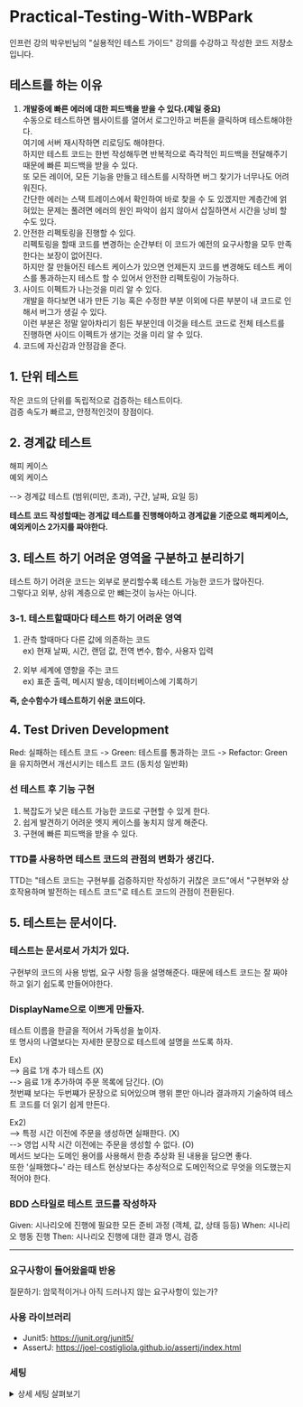 # Practical-Testing-With-WBPark

인프런 강의 박우빈님의 "실용적인 테스트 가이드" 강의를 수강하고 작성한 코드 저장소입니다.

## 테스트를 하는 이유 

1. **개발중에 빠른 에러에 대한 피드백을 받을 수 있다.(제일 중요)** </br>
   수동으로 테스트하면 웹사이트를 열어서 로그인하고 버튼을 클릭하며 테스트해야한다. </br> 여기에 서버 재시작하면 리로딩도 해야한다. </br>
   하지만 테스트 코드는 한번 작성해두면 반복적으로 즉각적인 피드백을 전달해주기때문에 빠른 피드백을 받을 수 있다. </br>
   또 모든 레이어, 모든 기능을 만들고 테스트를 시작하면 버그 찾기가 너무나도 어려워진다. </br>
   간단한 에러는 스택 트레이스에서 확인하여 바로 찾을 수 도 있겠지만 계층간에 얽혀있는 문제는 풀려면 에러의 원인 파악이 쉽지 않아서 삽질하면서 시간을 낭비 할 수도 있다.
2. 안전한 리펙토링을 진행할 수 있다. </br>
   리펙토링을 할때 코드를 변경하는 순간부터 이 코드가 예전의 요구사항을 모두 만족한다는 보장이 없어진다. </br>
   하지만 잘 만들어진 테스트 케이스가 있으면 언제든지 코드를 변경해도 테스트 케이스를 통과하는지 테스트 할 수 있어서 안전한 리펙토링이 가능하다. </br>
3. 사이드 이펙트가 나는것을 미리 알 수 있다. </br>
   개발을 하다보면 내가 만든 기능 혹은 수정한 부분 이외에 다른 부분이 내 코드로 인해서 버그가 생길 수 있다. </br>
   이런 부분은 정말 알아차리기 힘든 부분인데 이것을 테스트 코드로 전체 테스트를 진행하면 사이드 이펙트가 생기는 것을 미리 알 수 있다. </br>
4. 코드에 자신감과 안정감을 준다. 

## 1. 단위 테스트 

작은 코드의 단위를 독립적으로 검증하는 테스트이다. </br>
검증 속도가 빠르고, 안정적인것이 장점이다.

## 2. 경계값 테스트

해피 케이스 </br>
예외 케이스 

--> 경계값 테스트 (범위(미만, 초과), 구간, 날짜, 요일 등)

**테스트 코드 작성할때는 경계값 테스트를 진행해야하고 경계값을 기준으로 해피케이스, 예외케이스 2가지를 짜야한다.**

## 3. 테스트 하기 어려운 영역을 구분하고 분리하기

테스트 하기 어려운 코드는 외부로 분리할수록 테스트 가능한 코드가 많아진다. </br>
그렇다고 외부, 상위 계층으로 만 뺴는것이 능사는 아니다.

### 3-1. 테스트할때마다 테스트 하기 어려운 영역

1.  관측 할때마다 다른 값에 의존하는 코드 </br>
ex) 현재 날짜, 시간, 랜덤 값, 전역 변수, 함수, 사용자 입력

1.  외부 세계에 영향을 주는 코드 </br>
ex) 표준 출력, 메시지 발송, 데이터베이스에 기록하기

**즉, 순수함수가 테스트하기 쉬운 코드이다.**

## 4. Test Driven Development 

Red: 실패하는 테스트 코드 -> Green: 테스트를 통과하는 코드 -> Refactor: Green을 유지하면서 개선시키는 테스트 코드 (동치성 일반화)

### 선 테스트 후 기능 구현 

1. 복잡도가 낮은 테스트 가능한 코드로 구현할 수 있게 한다. 
1. 쉽게 발견하기 어려운 엣지 케이스를 놓치지 않게 해준다. 
1. 구현에 빠른 피드백을 받을 수 있다. 

### TTD를 사용하면 테스트 코드의 관점의 변화가 생긴다. 

TTD는 "테스트 코드는 구현부를 검증하지만 작성하기 귀찮은 코드"에서 "구현부와 상호작용하며 발전하는 테스트 코드"로 테스트 코드의 관점이 전환된다. 

## 5. 테스트는 문서이다.

### 테스트는 문서로서 가치가 있다. 

구현부의 코드의 사용 방법, 요구 사항 등을 설명해준다. 
때문에 테스트 코드는 잘 짜야하고 읽기 쉽도록 만들어야한다.

### DisplayName으로 이쁘게 만들자.

테스트 이름을 한글을 적어서 가독성을 높이자. </br>
또 명사의 나열보다는 자세한 문장으로 테스트에 설명을 쓰도록 하자.  </br>

Ex) </br>
--> 음료 1개 추가 테스트 (X) </br>
--> 음료 1개 추가하여 주문 목록에 담긴다. (O) </br>
첫번쨰 보다는 두번쨰가 문장으로 되어있으며 행위 뿐만 아니라 결과까지 기술하여 테스트 코드를 더 읽기 쉽게 만든다. 

Ex2) </br>
--> 특정 시간 이전에 주문을 생성하면 실패한다. (X) </br>
--> 영업 시작 시간 이전에는 주문을 생성할 수 없다. (O) </br>
메서드 보다는 도메인 용어를 사용해서 한층 추상화 된 내용을 담으면 좋다.  </br>
또한 '실패했다~' 라는 테스트 현상보다는 추상적으로 도메인적으로 무엇을 의도했는지 적어야 한다. </br>

### BDD 스타일로 테스트 코드를 작성하자

Given: 시나리오에 진행에 필요한 모든 준비 과정 (객체, 값, 상태 등등)
When: 시나리오 행동 진행
Then: 시나리오 진행에 대한 결과 명시, 검증

--------------


### 요구사항이 들어왔을때 반응

질문하기: 암묵적이거나 아직 드러나지 않는 요구사항이 있는가?


### 사용 라이브러리

- Junit5: https://junit.org/junit5/
- AssertJ: https://joel-costigliola.github.io/assertj/index.html

### 세팅
<details><summary>상세 세팅 살펴보기</summary>

### Lombok 세팅

intellij build를 사용하려면 annotation processing를 활성화 시켜야 한다.

1. preference 열기
2. plugins 선택
3. market 탭 선택
4. lombok 설치
4. Apply 선택
5. OK 선택
1. 다시 preference 열기
2. annotation processors 검색
3. enable annotation processing 체크
4. Apply 선택
5. OK 선택

### Build 세팅
이것을 해야 build가 빨라지고 test에서 intellij에 @DisplayName이 표시된다.

1. preference
1. gradle 검색
1. build and running using: intellij idea 선택
1. run tests using: intellij idea 선택
1. OK 선택

### Encoding 세팅
1. preference 열기
2. file encodings 선택
   1. global encodings: utf-8 선택
   1. project encodings: utf-8 선택
   1. default encodings for properties files: utf-8 선택
   1. transparent native-to-ascii conversion 체크박스 체크표시
3. apply 클릭
4. ok 클릭

### Live Template 세팅
Edit창에 ttd 입력으로 템플릿 뜰 수 있도록 만들기

1. preference 열기
1. live template 검색
1. add 버튼 클릭
1. group template 선택
1. "custom" 입력
1. OK 클릭
1. add 버튼 클릭
1. live template 선택
1. "ttd" 입력
1. 아래 내용 입력
```java
@org.junit.jupiter.api.DisplayName("$displayName$")
@org.junit.jupiter.api.Test
void $methodName$() {
  // Given
  $end$
  // When

  // Then
}
```
11. 하단 부분에 change 클릭(어떤 확장자에서 live templates이 표시될것인지 설정해야함)
12. java 클릭
13. OK 버튼 클릭
</details>
